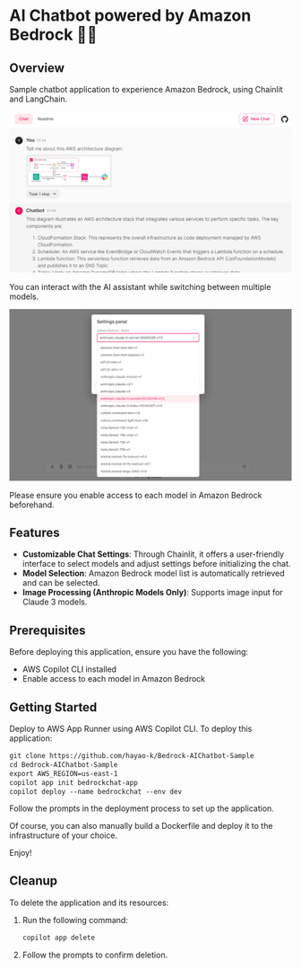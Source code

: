 # AI Chatbot powered by Amazon Bedrock 🚀🤖
## Overview
Sample chatbot application to experience Amazon Bedrock, using Chainlit and LangChain.

![](https://raw.githubusercontent.com/hayao-k/Bedrock-AIChatbot-Sample/main/images/overview.png)

You can interact with the AI assistant while switching between multiple models. 

![](https://raw.githubusercontent.com/hayao-k/Bedrock-AIChatbot-Sample/main/images/multiple-models.png)

Please ensure you enable access to each model in Amazon Bedrock beforehand.

## Features
- **Customizable Chat Settings**: Through Chainlit, it offers a user-friendly interface to select models and adjust settings before initializing the chat.
- **Model Selection**: Amazon Bedrock model list is automatically retrieved and can be selected.
- **Image Processing (Anthropic Models Only)**: Supports image input for Claude 3 models.

## Prerequisites
Before deploying this application, ensure you have the following:

- AWS Copilot CLI installed
- Enable access to each model in Amazon Bedrock

## Getting Started
Deploy to AWS App Runner using AWS Copilot CLI.
To deploy this application:

```
git clone https://github.com/hayao-k/Bedrock-AIChatbot-Sample
cd Bedrock-AIChatbot-Sample
export AWS_REGION=us-east-1
copilot app init bedrockchat-app
copilot deploy --name bedrockchat --env dev
```

Follow the prompts in the deployment process to set up the application.

Of course, you can also manually build a Dockerfile and deploy it to the infrastructure of your choice.

Enjoy!

## Cleanup
To delete the application and its resources:

1. Run the following command:

   ```bash
   copilot app delete
   ```

2. Follow the prompts to confirm deletion.